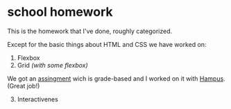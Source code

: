 # school homework
This is the homework that I've done, roughly categorized. 

Except for the basic things about HTML and CSS we have worked on:
1. Flexbox
2. Grid *(with some flexbox)*

We got an [assingment](https://github.com/Hampus83/insurance-exam) wich is grade-based and I  worked on it with [Hampus](https://github.com/Hampus83). (Great job!)

3. Interactivenes
